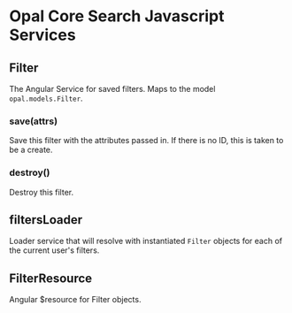 # Opal Core Search Javascript Services

## Filter

The Angular Service for saved filters. Maps to the model `opal.models.Filter`.

### save(attrs)

Save this filter with the attributes passed in. If there is no ID, this is taken to be a create.

### destroy()

Destroy this filter.

## filtersLoader

Loader service that will resolve with instantiated `Filter` objects for each of the current
user's filters.

## FilterResource

Angular $resource for Filter objects.
